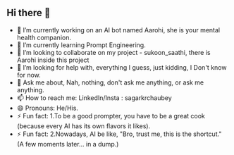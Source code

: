 ## Hi there 👋

- 🔭 I’m currently working on an AI bot named Aarohi, she is your mental health companion.
- 🌱 I’m currently learning Prompt Engineering.
- 👯 I’m looking to collaborate on my project - sukoon_saathi, there is Aarohi inside this project
- 🤔 I’m looking for help with, everything I guess, just kidding, I Don't know for now.
- 💬 Ask me about, Nah, nothing, don't ask me anything, or ask me anything.
- 📫 How to reach me: LinkedIn/Insta : sagarkrchaubey
- 😄 Pronouns: He/His.
- ⚡ Fun fact: 1.To be a good prompter, you have to be a great cook (because every AI has its own flavors it likes).
- ⚡ Fun fact: 2.Nowadays, AI be like, "Bro, trust me, this is the shortcut." (A few moments later... in a dump.)

<!--
**sagarkrchaubey/sagarkrchaubey** is a ✨ _special_ ✨ repository because its `README.md` (this file) appears on your GitHub profile.

Here are some ideas to get you started:

- 🔭 I’m currently working on an AI bot named Aarohi, she is your mental health companion.
- 🌱 I’m currently learning Prompt Engineering.
- 👯 I’m looking to collaborate on my project - sukoon_saathi, there is Aarohi inside this project
- 🤔 I’m looking for help with, everything I guess, just kidding, I Don't know for now.
- 💬 Ask me about, Nah, nothing, don't ask me anything, or ask me anything.
- 📫 How to reach me: LinkedIn/Insta : sagarkrchaubey
- 😄 Pronouns: He/His.
- ⚡ Fun fact: 1.Prompting is more like "Adjust, adjust, adjust!" because every AI has a different opinion on what "spicy" means.
                2.Prompting is like asking your auto driver for directions, you might get a helpful answer, or end up somewhere entirely unexpected with a "trust me, this is the shortcut" explanation!
-->
